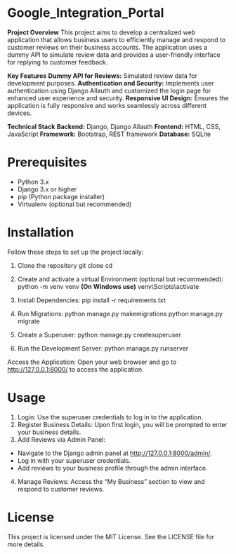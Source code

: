 # Google_Integration_Portal

 **Project Overview**
This project aims to develop a centralized web application that allows business users to efficiently manage and respond to customer reviews on their business accounts. The application uses a dummy API to simulate review data and provides a user-friendly interface for replying to customer feedback.

**Key Features**
**Dummy API for Reviews:** Simulated review data for development purposes.
**Authentication and Security:** Implements user authentication using Django Allauth and customized the login page for enhanced user experience and security.
**Responsive UI Design:** Ensures the application is fully responsive and works seamlessly across different devices.

**Technical Stack**
**Backend:** Django, Django Allauth
**Frontend:** HTML, CSS, JavaScript
**Framework:** Bootstrap, REST framework
**Database:** SQLite

# Prerequisites
* Python 3.x
* Django 3.x or higher
* pip (Python package installer)
* Virtualenv (optional but recommended)

# Installation
   Follow these steps to set up the project locally:

1. Clone the repository
   git clone <repository-url>
   cd <repository-directory>

2. Create and activate a virtual Environment (optional but recommended):
  python -m venv venv
   **(On Windows use)** venv\Scripts\activate

3. Install Dependencies:
   pip install -r requirements.txt

4. Run Migrations:
   python manage.py makemigrations
   python manage.py migrate

5. Create a Superuser:
   python manage.py createsuperuser

6. Run the Development Server:
   python manage.py runserver

Access the Application: Open your web browser and go to http://127.0.0.1:8000/ to access the application.

# Usage
1. Login: Use the superuser credentials to log in to the application.
2. Register Business Details: Upon first login, you will be prompted to enter your business details.
3. Add Reviews via Admin Panel:
  * Navigate to the Django admin panel at http://127.0.0.1:8000/admin/.
  *  Log in with your superuser credentials.
  *  Add reviews to your business profile through the admin interface.
4. Manage Reviews: Access the “My Business” section to view and respond to customer reviews.

# License
This project is licensed under the MIT License. See the LICENSE file for more details.
